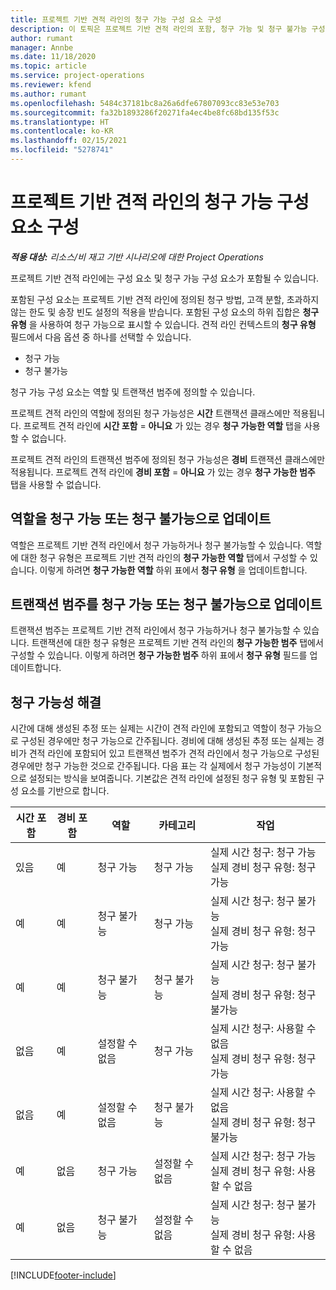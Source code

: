 ```yaml
---
title: 프로젝트 기반 견적 라인의 청구 가능 구성 요소 구성
description: 이 토픽은 프로젝트 기반 견적 라인의 포함, 청구 가능 및 청구 불가능 구성 요소에 대한 정보를 제공합니다.
author: rumant
manager: Annbe
ms.date: 11/18/2020
ms.topic: article
ms.service: project-operations
ms.reviewer: kfend
ms.author: rumant
ms.openlocfilehash: 5484c37181bc8a26a6dfe67807093cc83e53e703
ms.sourcegitcommit: fa32b1893286f20271fa4ec4be8fc68bd135f53c
ms.translationtype: HT
ms.contentlocale: ko-KR
ms.lasthandoff: 02/15/2021
ms.locfileid: "5278741"
---
```

# <a name="configure-the-chargeable-components-of-a-project-based-quote-line"></a>프로젝트 기반 견적 라인의 청구 가능 구성 요소 구성

_**적용 대상:** 리소스/비 재고 기반 시나리오에 대한 Project Operations_

프로젝트 기반 견적 라인에는 구성 요소 및 청구 가능 구성 요소가 포함될 수 있습니다.

포함된 구성 요소는 프로젝트 기반 견적 라인에 정의된 청구 방법, 고객 분할, 초과하지 않는 한도 및 송장 빈도 설정의 적용을 받습니다.
포함된 구성 요소의 하위 집합은 **청구 유형** 을 사용하여 청구 가능으로 표시할 수 있습니다. 견적 라인 컨텍스트의 **청구 유형** 필드에서 다음 옵션 중 하나를 선택할 수 있습니다.

   - 청구 가능
   - 청구 불가능

청구 가능 구성 요소는 역할 및 트랜잭션 범주에 정의할 수 있습니다.

프로젝트 견적 라인의 역할에 정의된 청구 가능성은 **시간** 트랜잭션 클래스에만 적용됩니다. 프로젝트 견적 라인에 **시간 포함** = **아니요** 가 있는 경우 **청구 가능한 역할** 탭을 사용할 수 없습니다.

프로젝트 견적 라인의 트랜잭션 범주에 정의된 청구 가능성은 **경비** 트랜잭션 클래스에만 적용됩니다. 프로젝트 견적 라인에 **경비 포함** = **아니요** 가 있는 경우 **청구 가능한 범주** 탭을 사용할 수 없습니다.

## <a name="update-a-role-to-be-chargeable-or-non-chargeable"></a>역할을 청구 가능 또는 청구 불가능으로 업데이트
역할은 프로젝트 기반 견적 라인에서 청구 가능하거나 청구 불가능할 수 있습니다. 역할에 대한 청구 유형은 프로젝트 기반 견적 라인의 **청구 가능한 역할** 탭에서 구성할 수 있습니다. 이렇게 하려면 **청구 가능한 역할** 하위 표에서 **청구 유형** 을 업데이트합니다. 

## <a name="update-a-transaction-category-to-be-chargeable-or-non-chargeable"></a>트랜잭션 범주를 청구 가능 또는 청구 불가능으로 업데이트
트랜잭션 범주는 프로젝트 기반 견적 라인에서 청구 가능하거나 청구 불가능할 수 있습니다. 트랜잭션에 대한 청구 유형은 프로젝트 기반 견적 라인의 **청구 가능한 범주** 탭에서 구성할 수 있습니다. 이렇게 하려면 **청구 가능한 범주** 하위 표에서 **청구 유형** 필드를 업데이트합니다. 

## <a name="resolve-chargeability"></a>청구 가능성 해결

시간에 대해 생성된 추정 또는 실제는 시간이 견적 라인에 포함되고 역할이 청구 가능으로 구성된 경우에만 청구 가능으로 간주됩니다.
경비에 대해 생성된 추정 또는 실제는 경비가 견적 라인에 포함되어 있고 트랜잭션 범주가 견적 라인에서 청구 가능으로 구성된 경우에만 청구 가능한 것으로 간주됩니다. 다음 표는 각 실제에서 청구 가능성이 기본적으로 설정되는 방식을 보여줍니다. 기본값은 견적 라인에 설정된 청구 유형 및 포함된 구성 요소를 기반으로 합니다.

| 시간 포함 | 경비 포함 | 역할 | 카테고리 | 작업 |
| --- | --- | --- | --- | --- |
| 있음 | 예 | 청구 가능 | 청구 가능 | 실제 시간 청구: 청구 가능 </br>실제 경비 청구 유형: 청구 가능 |
| 예 | 예 | 청구 불가능 | 청구 가능 | 실제 시간 청구: 청구 불가능 </br>실제 경비 청구 유형: 청구 가능 |
| 예 | 예 | 청구 불가능 | 청구 불가능 | 실제 시간 청구: 청구 불가능 </br>실제 경비 청구 유형: 청구 불가능 |
| 없음 | 예 | 설정할 수 없음 | 청구 가능 | 실제 시간 청구: 사용할 수 없음 </br>실제 경비 청구 유형: 청구 가능 |
| 없음 | 예 | 설정할 수 없음 | 청구 불가능 | 실제 시간 청구: 사용할 수 없음 </br>실제 경비 청구 유형: 청구 불가능 |
| 예 | 없음 | 청구 가능 | 설정할 수 없음 | 실제 시간 청구: 청구 가능 </br>실제 경비 청구 유형: 사용할 수 없음 |
| 예 | 없음 | 청구 불가능 | 설정할 수 없음 | 실제 시간 청구: 청구 불가능 </br> 실제 경비 청구 유형: 사용할 수 없음 |


[!INCLUDE[footer-include](../includes/footer-banner.md)]
